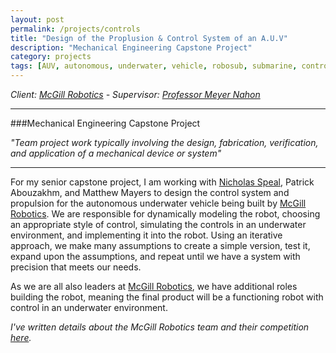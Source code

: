 ```yaml
---
layout: post
permalink: /projects/controls
title: "Design of the Proplusion & Control System of an A.U.V"
description: "Mechanical Engineering Capstone Project"
category: projects
tags: [AUV, autonomous, underwater, vehicle, robosub, submarine, control, system, propulsion, robot, Robotics, engineering, design, personal, Michael, Elliot, Elliot, MK, MEK, Mike, King, McGill, University]
---
```


*Client: <a markdown="0" target="_blank" href="http://mcgillrobotics.com">McGill Robotics</a> - Supervisor: <a markdown="0" target="_blank" href="http://people.mcgill.ca/meyer.nahon/">Professor Meyer Nahon</a>*

****

###Mechanical Engineering Capstone Project

*"Team project work typically involving the design, fabrication, verification, and application of a mechanical device or system"*

***

For my senior capstone project, I am working with <a markdown="0" target="_blank" href="http://speal.ca">Nicholas Speal</a>, Patrick Abouzakhm, and Matthew Mayers to design the control system and propulsion for the autonomous underwater vehicle being built by <a markdown="0" target="_blank" href="http://mcgillrobotics.com">McGill Robotics</a>.  We are responsible for dynamically modeling the robot, choosing an appropriate style of control, simulating the controls in an underwater environment, and implementing it into the robot.  Using an iterative approach, we make many assumptions to create a simple version, test it, expand upon the assumptions, and repeat until we have a system with precision that meets our needs.

As we are all also leaders at <a markdown="0" target="_blank" href="http://mcgillrobotics.com">McGill Robotics</a>, we have additional roles building the robot, meaning the final product will be a functioning robot with control in an underwater environment.  

*I've written details about the McGill Robotics team and their competition [here](/projects/mcgillrobotics).*
